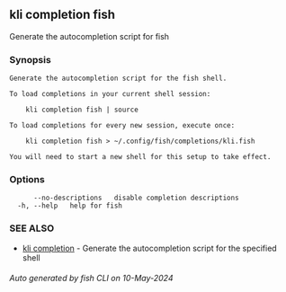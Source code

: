 ## kli completion fish

Generate the autocompletion script for fish

### Synopsis

```
Generate the autocompletion script for the fish shell.

To load completions in your current shell session:

	kli completion fish | source

To load completions for every new session, execute once:

	kli completion fish > ~/.config/fish/completions/kli.fish

You will need to start a new shell for this setup to take effect.

```

### Options

```
      --no-descriptions   disable completion descriptions
  -h, --help   help for fish
```

### SEE ALSO

* [kli completion](kli_completion.md)  - Generate the autocompletion script for the specified shell

###### Auto generated by fish CLI on 10-May-2024
